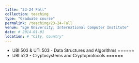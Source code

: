 ```yaml
---
title: "23-24 Fall"
collection: teaching
type: "Graduate course"
permalink: /teaching/23-24-Fall
venue: "Ege University, International Computer Institute"
date: # 2014-01-01
location: # "City, Country"
---
```


<!--  This is a description of a teaching experience. You can use markdown like any other post. -->

* UBI 503 & UTI 503 - Data Structures and Algorithms
======
* UBI 523 -  Cryptosystems and Cryptoprotocols
======

